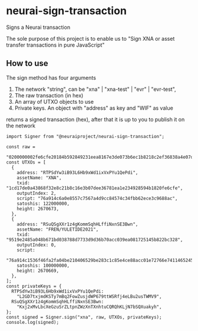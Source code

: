 # neurai-sign-transaction

Signs a Neurai transaction

The sole purpose of this project is to enable us to
"Sign XNA or asset transfer transactions in pure JavaScript"
 

## How to use

The sign method has four arguments
1) The network "string", can be "xna" | "xna-test" | "evr" | "evr-test",
2) The raw transaction (in hex)
3) An array of UTXO objects to use
4) Private keys. An object with "address" as key and "WIF" as value

returns a signed transaction (hex), after that it is up to you to publish it on the network
```
import Signer from "@neuraiproject/neurai-sign-transaction";

const raw =
  "0200000002fe6cfe20184b592849231eea8167e3de073b6ec1b8218c2ef36838a4e07dd11c0200000000ffffffff28c32b825b14251708ea39c0ac706bd3d933778d7838d01b678b045a48e219950000000000ffffffff0200000000000000003a76a91416014dfb02a07417cbf8c0366ee5ae0a29d5878f88acc01e72766e74114652454e2f59554c45544944453230323100e1f5050000000075000e2707000000001976a914c6a0e8557c7567a4d9cc84574c34fbb62ece3c9688ac00000000";
const UTXOs = [
  {
    address: "RTPSdYw3iB93L6Hb9xWd1ixVxPYu1QePdi",
    assetName: "XNA",
    txid: "1cd17de0a43868f32e8c21b8c16e3b07dee36781ea1e234928594b1820fe6cfe",
    outputIndex: 2,
    script: "76a914c6a0e8557c7567a4d9cc84574c34fbb62ece3c9688ac",
    satoshis: 122000000,
    height: 2670673,
  },
  {
    address: "RSuQSgXXr1z4gKommSqhHLffiNxnSE3Bwn",
    assetName: "FREN/YULETIDE2021",
    txid: "9519e2485a048b671bd038788d7733d9d36b70acc039ea081725145b822bc328",
    outputIndex: 0,
    script:
      "76a914c1536f46fa2fa04be210406529be283c1c85e4ce88acc01e72766e74114652454e2f59554c45544944453230323100e1f5050000000075",
    satoshis: 100000000,
    height: 2670669,
  },
];
const privateKeys = {
  RTPSdYw3iB93L6Hb9xWd1ixVxPYu1QePdi:
    "L2GD7txjmdKSTy7mBq2FowZusjdWP679ttWSRfj4eLBu2usTWMV9",
  RSuQSgXXr1z4gKommSqhHLffiNxnSE3Bwn:
    "Kxj2xMvLbcXeGzuSrZLtpnZWzXnTXnhtuCQRQhKLjN7bSQXuakyh",
};
const signed = Signer.sign("xna", raw, UTXOs, privateKeys);
console.log(signed);


```

